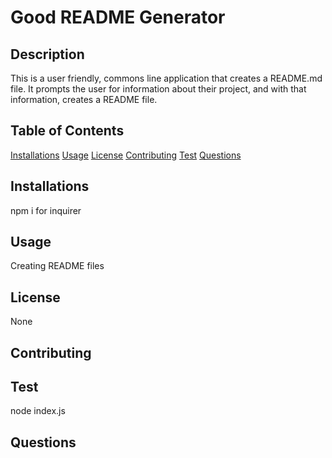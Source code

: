 
# Good README Generator
## Description
This is a user friendly, commons line application that creates a README.md file. It prompts the user for information about their project, and with that information, creates a README file. 
## Table of Contents
[Installations](#Installations)
[Usage](#Usage)
[License](#License)
[Contributing](#Contributing)
[Test](#Test)
[Questions](#Questions)
## Installations
npm i for inquirer
## Usage
Creating README files
## License
None
## Contributing

## Test
node index.js
## Questions

